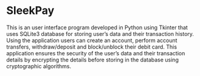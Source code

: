 # SleekPay
This is an user interface program developed in Python using Tkinter that uses SQLite3 database for storing user’s data and their transaction history. Using the application users can create an account, perform account transfers, withdraw/deposit and block/unblock their debit card. This application ensures the security of the user’s data and their transaction details by encrypting the details before storing in the database using cryptographic algorithms.
